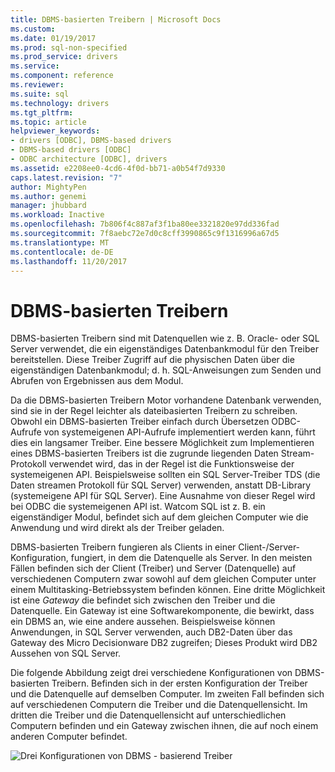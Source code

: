 ```yaml
---
title: DBMS-basierten Treibern | Microsoft Docs
ms.custom: 
ms.date: 01/19/2017
ms.prod: sql-non-specified
ms.prod_service: drivers
ms.service: 
ms.component: reference
ms.reviewer: 
ms.suite: sql
ms.technology: drivers
ms.tgt_pltfrm: 
ms.topic: article
helpviewer_keywords:
- drivers [ODBC], DBMS-based drivers
- DBMS-based drivers [ODBC]
- ODBC architecture [ODBC], drivers
ms.assetid: e2208ee0-4cd6-4f0d-bb71-a0b54f7d9330
caps.latest.revision: "7"
author: MightyPen
ms.author: genemi
manager: jhubbard
ms.workload: Inactive
ms.openlocfilehash: 7b806f4c887af3f1ba80ee3321820e97dd336fad
ms.sourcegitcommit: 7f8aebc72e7d0c8cff3990865c9f1316996a67d5
ms.translationtype: MT
ms.contentlocale: de-DE
ms.lasthandoff: 11/20/2017
---
```

# <a name="dbms-based-drivers"></a>DBMS-basierten Treibern
DBMS-basierten Treibern sind mit Datenquellen wie z. B. Oracle- oder SQL Server verwendet, die ein eigenständiges Datenbankmodul für den Treiber bereitstellen. Diese Treiber Zugriff auf die physischen Daten über die eigenständigen Datenbankmodul; d. h. SQL-Anweisungen zum Senden und Abrufen von Ergebnissen aus dem Modul.  
  
 Da die DBMS-basierten Treibern Motor vorhandene Datenbank verwenden, sind sie in der Regel leichter als dateibasierten Treibern zu schreiben. Obwohl ein DBMS-basierten Treiber einfach durch Übersetzen ODBC-Aufrufe von systemeigenen API-Aufrufe implementiert werden kann, führt dies ein langsamer Treiber. Eine bessere Möglichkeit zum Implementieren eines DBMS-basierten Treibers ist die zugrunde liegenden Daten Stream-Protokoll verwendet wird, das in der Regel ist die Funktionsweise der systemeigenen API. Beispielsweise sollten ein SQL Server-Treiber TDS (die Daten streamen Protokoll für SQL Server) verwenden, anstatt DB-Library (systemeigene API für SQL Server). Eine Ausnahme von dieser Regel wird bei ODBC die systemeigenen API ist. Watcom SQL ist z. B. ein eigenständiger Modul, befindet sich auf dem gleichen Computer wie die Anwendung und wird direkt als der Treiber geladen.  
  
 DBMS-basierten Treibern fungieren als Clients in einer Client-/Server-Konfiguration, fungiert, in dem die Datenquelle als Server. In den meisten Fällen befinden sich der Client (Treiber) und Server (Datenquelle) auf verschiedenen Computern zwar sowohl auf dem gleichen Computer unter einem Multitasking-Betriebssystem befinden können. Eine dritte Möglichkeit ist eine *Gateway* die befindet sich zwischen den Treiber und die Datenquelle. Ein Gateway ist eine Softwarekomponente, die bewirkt, dass ein DBMS an, wie eine andere aussehen. Beispielsweise können Anwendungen, in SQL Server verwenden, auch DB2-Daten über das Gateway des Micro Decisionware DB2 zugreifen; Dieses Produkt wird DB2 Aussehen von SQL Server.  
  
 Die folgende Abbildung zeigt drei verschiedene Konfigurationen von DBMS-basierten Treibern. Befinden sich in der ersten Konfiguration der Treiber und die Datenquelle auf demselben Computer. Im zweiten Fall befinden sich auf verschiedenen Computern die Treiber und die Datenquellensicht. Im dritten die Treiber und die Datenquellensicht auf unterschiedlichen Computern befinden und ein Gateway zwischen ihnen, die auf noch einem anderen Computer befindet.  
  
 ![Drei Konfigurationen von DBMS &#45; basierend Treiber](../../odbc/reference/media/pr07.gif "pr07")
